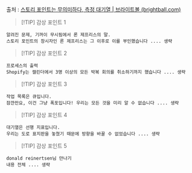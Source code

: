출처 : [스토리 포인트는 무의미하다, 측정 대기열 | 브라이트볼 (brightball.com)](https://www.brightball.com/articles/story-points-are-pointless-measure-queues)

> [!TIP] 감상 포인트 1

```
알려진 문제, 기꺼이 무시됨에서 론 제프리스의 말.
스토리 포인트의 창시자인 론 제프리스는 그 이후로 이를 부인했습니다 .... 생략
```

> [!TIP] 감상 포인트 2

```
프로세스의 출력
Shopify는 캘린더에서 3명 이상의 모든 박복 회의를 취소하기까지 했습니다 .... 생략
```

> [!TIP] 감상 포인트 3

```
작업 목록은 큐입니다.
잠깐만요, 이건 그냥 폭포입니다! 우리는 모든 것을 미리 알 수 없습니다 .... 생략
```

> [!TIP] 감상 포인트 4

```
대기열은 선행 지표입니다.
우리는 도로 표지판을 놓쳤기 때문에 방향을 바꿀 수 없었습니다 .... 생략
```

> [!TIP] 감상 포인트 5

```
donald reinertsen님 만나기
내용 전체 .... 생략
```

